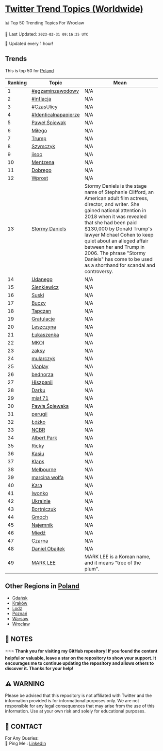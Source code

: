 [Twitter Trend Topics (Worldwide)](https://github.com/ErcinDedeoglu/Twitter-Trend-Topics)
==========


📊 Top 50 Trending Topics For Wroclaw

📆 Last Updated: `2023-03-31 09:16:35 UTC`

🔧 Updated every 1 hour!


## Trends

This is top 50 for [Poland](</Poland>)

| Ranking | Topic | Mean |
| ------- | ------------ | ------------ |
| 1 | [#egzaminzawodowy](http://twitter.com/search?q=%23egzaminzawodowy) | N/A |
| 2 | [#inflacja](http://twitter.com/search?q=%23inflacja) | N/A |
| 3 | [#CzasUlicy](http://twitter.com/search?q=%23CzasUlicy) | N/A |
| 4 | [#Identicalnapapierze](http://twitter.com/search?q=%23Identicalnapapierze) | N/A |
| 5 | [Paweł Śpiewak](http://twitter.com/search?q=Pawe%c5%82+%c5%9apiewak) | N/A |
| 6 | [Miłego](http://twitter.com/search?q=Mi%c5%82ego) | N/A |
| 7 | [Trump](http://twitter.com/search?q=Trump) | N/A |
| 8 | [Szymczyk](http://twitter.com/search?q=Szymczyk) | N/A |
| 9 | [jisoo](http://twitter.com/search?q=jisoo) | N/A |
| 10 | [Mentzena](http://twitter.com/search?q=Mentzena) | N/A |
| 11 | [Dobrego](http://twitter.com/search?q=Dobrego) | N/A |
| 12 | [Wprost](http://twitter.com/search?q=Wprost) | N/A |
| 13 | [Stormy Daniels](http://twitter.com/search?q=Stormy+Daniels) | Stormy Daniels is the stage name of Stephanie Clifford, an American adult film actress, director, and writer. She gained national attention in 2018 when it was revealed that she had been paid $130,000 by Donald Trump's lawyer Michael Cohen to keep quiet about an alleged affair between her and Trump in 2006. The phrase "Stormy Daniels" has come to be used as a shorthand for scandal and controversy. |
| 14 | [Udanego](http://twitter.com/search?q=Udanego) | N/A |
| 15 | [Sienkiewicz](http://twitter.com/search?q=Sienkiewicz) | N/A |
| 16 | [Suski](http://twitter.com/search?q=Suski) | N/A |
| 17 | [Buczy](http://twitter.com/search?q=Buczy) | N/A |
| 18 | [Tapczan](http://twitter.com/search?q=Tapczan) | N/A |
| 19 | [Gratulacje](http://twitter.com/search?q=Gratulacje) | N/A |
| 20 | [Leszczyna](http://twitter.com/search?q=Leszczyna) | N/A |
| 21 | [Łukaszenka](http://twitter.com/search?q=%c5%81ukaszenka) | N/A |
| 22 | [MKOl](http://twitter.com/search?q=MKOl) | N/A |
| 23 | [zaksy](http://twitter.com/search?q=zaksy) | N/A |
| 24 | [mularczyk](http://twitter.com/search?q=mularczyk) | N/A |
| 25 | [Viaplay](http://twitter.com/search?q=Viaplay) | N/A |
| 26 | [bednorza](http://twitter.com/search?q=bednorza) | N/A |
| 27 | [Hiszpanii](http://twitter.com/search?q=Hiszpanii) | N/A |
| 28 | [Darku](http://twitter.com/search?q=Darku) | N/A |
| 29 | [miał 71](http://twitter.com/search?q=mia%c5%82+71) | N/A |
| 30 | [Pawła Śpiewaka](http://twitter.com/search?q=Paw%c5%82a+%c5%9apiewaka) | N/A |
| 31 | [perugii](http://twitter.com/search?q=perugii) | N/A |
| 32 | [Łóżko](http://twitter.com/search?q=%c5%81%c3%b3%c5%bcko) | N/A |
| 33 | [NCBR](http://twitter.com/search?q=NCBR) | N/A |
| 34 | [Albert Park](http://twitter.com/search?q=Albert+Park) | N/A |
| 35 | [Ricky](http://twitter.com/search?q=Ricky) | N/A |
| 36 | [Kasiu](http://twitter.com/search?q=Kasiu) | N/A |
| 37 | [Klaps](http://twitter.com/search?q=Klaps) | N/A |
| 38 | [Melbourne](http://twitter.com/search?q=Melbourne) | N/A |
| 39 | [marcina wolfa](http://twitter.com/search?q=marcina+wolfa) | N/A |
| 40 | [Kara](http://twitter.com/search?q=Kara) | N/A |
| 41 | [Iwonko](http://twitter.com/search?q=Iwonko) | N/A |
| 42 | [Ukrainie](http://twitter.com/search?q=Ukrainie) | N/A |
| 43 | [Bortniczuk](http://twitter.com/search?q=Bortniczuk) | N/A |
| 44 | [Gmoch](http://twitter.com/search?q=Gmoch) | N/A |
| 45 | [Najemnik](http://twitter.com/search?q=Najemnik) | N/A |
| 46 | [Miedź](http://twitter.com/search?q=Mied%c5%ba) | N/A |
| 47 | [Czarna](http://twitter.com/search?q=Czarna) | N/A |
| 48 | [Daniel Obajtek](http://twitter.com/search?q=Daniel+Obajtek) | N/A |
| 49 | [MARK LEE](http://twitter.com/search?q=MARK+LEE) | MARK LEE is a Korean name, and it means "tree of the plum". |



## Other Regions in [Poland](</Poland>)

* [Gdańsk](</Poland/Gdańsk.md>)
* [Kraków](</Poland/Kraków.md>)
* [Lodz](</Poland/Lodz.md>)
* [Poznań](</Poland/Poznań.md>)
* [Warsaw](</Poland/Warsaw.md>)
* [Wroclaw](</Poland/Wroclaw.md>)



## 📝 NOTES

⭐⭐⭐ **Thank you for visiting my GitHub repository! If you found the content helpful or valuable, leave a star on the repository to show your support. It encourages me to continue updating the repository and allows others to discover it. Thanks for your help!**


## ⚠️ WARNING

Please be advised that this repository is not affiliated with Twitter and the information provided is for informational purposes only. We are not responsible for any legal consequences that may arise from the use of this information. Use at your own risk and solely for educational purposes.


## 📨 CONTACT

 For Any Queries:  
            🏓 Ping Me : [LinkedIn](https://www.linkedin.com/in/ercindedeoglu/)
